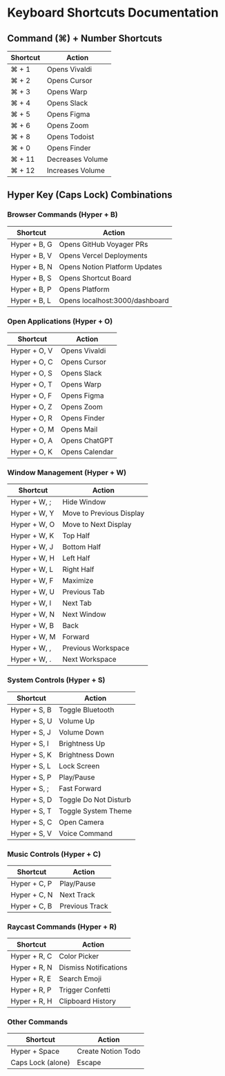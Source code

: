 # Keyboard Shortcuts Documentation

## Command (⌘) + Number Shortcuts
| Shortcut | Action |
|----------|--------|
| ⌘ + 1 | Opens Vivaldi |
| ⌘ + 2 | Opens Cursor |
| ⌘ + 3 | Opens Warp |
| ⌘ + 4 | Opens Slack |
| ⌘ + 5 | Opens Figma |
| ⌘ + 6 | Opens Zoom |
| ⌘ + 8 | Opens Todoist |
| ⌘ + 0 | Opens Finder |
| ⌘ + 11 | Decreases Volume |
| ⌘ + 12 | Increases Volume |

## Hyper Key (Caps Lock) Combinations

### Browser Commands (Hyper + B)
| Shortcut | Action |
|----------|--------|
| Hyper + B, G | Opens GitHub Voyager PRs |
| Hyper + B, V | Opens Vercel Deployments |
| Hyper + B, N | Opens Notion Platform Updates |
| Hyper + B, S | Opens Shortcut Board |
| Hyper + B, P | Opens Platform |
| Hyper + B, L | Opens localhost:3000/dashboard |

### Open Applications (Hyper + O)
| Shortcut | Action |
|----------|--------|
| Hyper + O, V | Opens Vivaldi |
| Hyper + O, C | Opens Cursor |
| Hyper + O, S | Opens Slack |
| Hyper + O, T | Opens Warp |
| Hyper + O, F | Opens Figma |
| Hyper + O, Z | Opens Zoom |
| Hyper + O, R | Opens Finder |
| Hyper + O, M | Opens Mail |
| Hyper + O, A | Opens ChatGPT |
| Hyper + O, K | Opens Calendar |

### Window Management (Hyper + W)
| Shortcut | Action |
|----------|--------|
| Hyper + W, ; | Hide Window |
| Hyper + W, Y | Move to Previous Display |
| Hyper + W, O | Move to Next Display |
| Hyper + W, K | Top Half |
| Hyper + W, J | Bottom Half |
| Hyper + W, H | Left Half |
| Hyper + W, L | Right Half |
| Hyper + W, F | Maximize |
| Hyper + W, U | Previous Tab |
| Hyper + W, I | Next Tab |
| Hyper + W, N | Next Window |
| Hyper + W, B | Back |
| Hyper + W, M | Forward |
| Hyper + W, , | Previous Workspace |
| Hyper + W, . | Next Workspace |

### System Controls (Hyper + S)
| Shortcut | Action |
|----------|--------|
| Hyper + S, B | Toggle Bluetooth |
| Hyper + S, U | Volume Up |
| Hyper + S, J | Volume Down |
| Hyper + S, I | Brightness Up |
| Hyper + S, K | Brightness Down |
| Hyper + S, L | Lock Screen |
| Hyper + S, P | Play/Pause |
| Hyper + S, ; | Fast Forward |
| Hyper + S, D | Toggle Do Not Disturb |
| Hyper + S, T | Toggle System Theme |
| Hyper + S, C | Open Camera |
| Hyper + S, V | Voice Command |

### Music Controls (Hyper + C)
| Shortcut | Action |
|----------|--------|
| Hyper + C, P | Play/Pause |
| Hyper + C, N | Next Track |
| Hyper + C, B | Previous Track |

### Raycast Commands (Hyper + R)
| Shortcut | Action |
|----------|--------|
| Hyper + R, C | Color Picker |
| Hyper + R, N | Dismiss Notifications |
| Hyper + R, E | Search Emoji |
| Hyper + R, P | Trigger Confetti |
| Hyper + R, H | Clipboard History |

### Other Commands
| Shortcut | Action |
|----------|--------|
| Hyper + Space | Create Notion Todo |
| Caps Lock (alone) | Escape |

